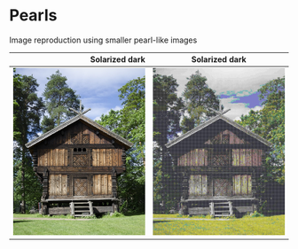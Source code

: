 # Pearls
Image reproduction using smaller pearl-like images

Solarized dark 			| Solarized dark
-----------------------:|:--------------:
![](tests/test1.jpg)	| ![](tests/t1_out.jpg)
